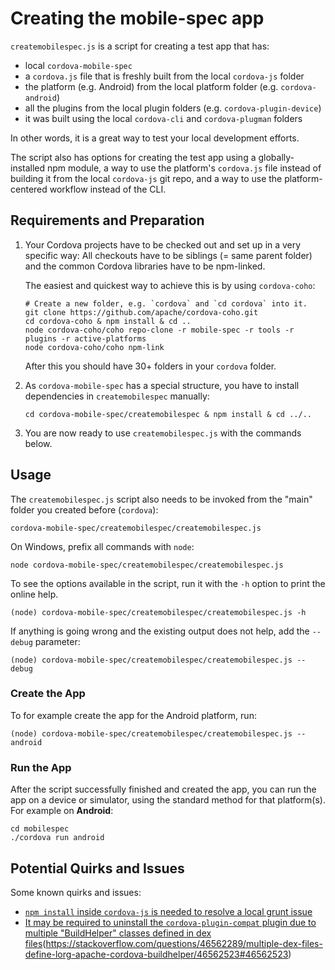 <!--
#
# Licensed to the Apache Software Foundation (ASF) under one
# or more contributor license agreements.  See the NOTICE file
# distributed with this work for additional information
# regarding copyright ownership.  The ASF licenses this file
# to you under the Apache License, Version 2.0 (the
# "License"); you may not use this file except in compliance
# with the License.  You may obtain a copy of the License at
#
# http://www.apache.org/licenses/LICENSE-2.0
#
# Unless required by applicable law or agreed to in writing,
# software distributed under the License is distributed on an
# "AS IS" BASIS, WITHOUT WARRANTIES OR CONDITIONS OF ANY
#  KIND, either express or implied.  See the License for the
# specific language governing permissions and limitations
# under the License.
#
-->

# Creating the mobile-spec app

`createmobilespec.js` is a script for creating a test app that has:

* local `cordova-mobile-spec`
* a `cordova.js` file that is freshly built from the local `cordova-js` folder
* the platform (e.g. Android) from the local platform folder (e.g. `cordova-android`)
* all the plugins from the local plugin folders (e.g. `cordova-plugin-device`)
* it was built using the local `cordova-cli` and `cordova-plugman` folders

In other words, it is a great way to test your local development efforts.

The script also has options for creating the test app using a
globally-installed npm module, a way to use the platform's `cordova.js` file
instead of building it from the local `cordova-js` git repo,
and a way to use the platform-centered workflow instead of the CLI.

## Requirements and Preparation

1. Your Cordova projects have to be checked out and set up in a very specific way: All checkouts have to be siblings (= same parent folder) and the common Cordova libraries have to be npm-linked.  

    The easiest and quickest way to achieve this is by using `cordova-coho`:

    ```shell
    # Create a new folder, e.g. `cordova` and `cd cordova` into it.
    git clone https://github.com/apache/cordova-coho.git
    cd cordova-coho & npm install & cd ..
    node cordova-coho/coho repo-clone -r mobile-spec -r tools -r plugins -r active-platforms
    node cordova-coho/coho npm-link
    ```

    After this you should have 30+ folders in your `cordova` folder.

2. As `cordova-mobile-spec` has a special structure, you have to install dependencies in `createmobilespec` manually:
    ```shell
    cd cordova-mobile-spec/createmobilespec & npm install & cd ../..
    ```
3. You are now ready to use `createmobilespec.js` with the commands below.

## Usage

The `createmobilespec.js` script also needs to be invoked from the "main" folder you created before (`cordova`):

    cordova-mobile-spec/createmobilespec/createmobilespec.js

On Windows, prefix all commands with `node`:

    node cordova-mobile-spec/createmobilespec/createmobilespec.js

To see the options available in the script, run it with the `-h` option to print the online help.

    (node) cordova-mobile-spec/createmobilespec/createmobilespec.js -h

If anything is going wrong and the existing output does not help, add the `--debug` parameter:

    (node) cordova-mobile-spec/createmobilespec/createmobilespec.js --debug

### Create the App

To for example create the app for the Android platform, run:

    (node) cordova-mobile-spec/createmobilespec/createmobilespec.js --android

### Run the App

After the script successfully finished and created the app, you can run the app on a device or simulator, using the standard method for that platform(s). For example on **Android**:

    cd mobilespec
    ./cordova run android

## Potential Quirks and Issues

Some known quirks and issues:

* [`npm install` inside `cordova-js` is needed to resolve a local grunt issue](https://github.com/apache/cordova-mobile-spec/issues/150)
* [It may be required to uninstall the `cordova-plugin-compat` plugin due to multiple "BuildHelper" classes defined in dex files](https://github.com/apache/cordova-mobile-spec/issues/151)(<https://stackoverflow.com/questions/46562289/multiple-dex-files-define-lorg-apache-cordova-buildhelper/46562523#46562523>)
